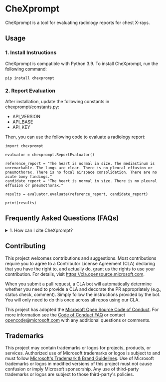 # CheXprompt

CheXprompt is a tool for evaluating radiology reports for chest X-rays. 

## Usage
### 1. Install Instructions
CheXprompt is compatible with Python 3.9. To install CheXprompt, run the following command:
```
pip install chexprompt
```
### 2. Report Evaluation

After installation, update the following constants in chexprompt/constants.py:

- API_VERSION
- API_BASE
- API_KEY

Then, you can use the following code to evaluate a radiology report:
```
import chexprompt

evaluator = chexprompt.ReportEvaluator()

reference_report = "The heart is normal in size. The mediastinum is unremarkable. The lungs are clear. There is no pleural effusion or pneumothorax. There is no focal airspace consolidation. There are no acute bony findings."
candidate_report = "The heart is normal in size. There is no pleural effusion or pneumothorax."

results = evaluator.evaluate(reference_report, candidate_report)

print(results)
```

## Frequently Asked Questions (FAQs)

<details>
    <summary>1. How can I cite CheXprompt?</summary>
```
@article{zambranochaves2024training,
  title={Training Small Multimodal Models to Bridge Biomedical Competency Gap: A Case Study in Radiology Imaging},
  author={Zambrano Chaves, Juan Manuel and Huang, Shih-Cheng and Xu, Yanbo and Xu, Hanwen and Usuyama, Naoto and Zhang, Sheng and Wang, Fei and Xie, Yujia and Khademi, Mahmoud and Yang, Ziyi and others},
  journal={arXiv preprint arXiv:2403.08002},
  year={2024}
}
```
</details>


## Contributing

This project welcomes contributions and suggestions.  Most contributions require you to agree to a
Contributor License Agreement (CLA) declaring that you have the right to, and actually do, grant us
the rights to use your contribution. For details, visit https://cla.opensource.microsoft.com.

When you submit a pull request, a CLA bot will automatically determine whether you need to provide
a CLA and decorate the PR appropriately (e.g., status check, comment). Simply follow the instructions
provided by the bot. You will only need to do this once across all repos using our CLA.

This project has adopted the [Microsoft Open Source Code of Conduct](https://opensource.microsoft.com/codeofconduct/).
For more information see the [Code of Conduct FAQ](https://opensource.microsoft.com/codeofconduct/faq/) or
contact [opencode@microsoft.com](mailto:opencode@microsoft.com) with any additional questions or comments.

## Trademarks

This project may contain trademarks or logos for projects, products, or services. Authorized use of Microsoft 
trademarks or logos is subject to and must follow 
[Microsoft's Trademark & Brand Guidelines](https://www.microsoft.com/en-us/legal/intellectualproperty/trademarks/usage/general).
Use of Microsoft trademarks or logos in modified versions of this project must not cause confusion or imply Microsoft sponsorship.
Any use of third-party trademarks or logos are subject to those third-party's policies.

